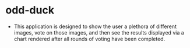 # odd-duck

* This application is designed to show the user a plethora of different images, vote on those images, and then see the results displayed via a chart rendered after all rounds of voting have been completed.